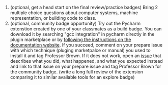 1. (optional, get a head start on the final review/practice badges) Bring 2 multiple choice questions about computer systems, machine representation, or building code to class. 
2. (optional, community badge opportunity) Try out the Pycharm extenstion created by one of your classmates as a build badge. You can download it by searching "gcc integration" in pycharm directly in the plugin marketplace or by [following the  instructions on the documentation website](https://mike-fmh.github.io/gcc-integration/#installation). If you succeed, comment on your prepare issue with which technique (pluging marketpalce or manual) you used to install it  and tag Professor Brown.  If it does not work, open an [issue](https://github.com/mike-fmh/gcc-integration/issues) that describes what you did, what happened, and what you expected instead and link to that issue on your prepare issue and tag Professor Brown for the community badge. (write a long full review of the extension comparing it to similar available tools for an explore badge)